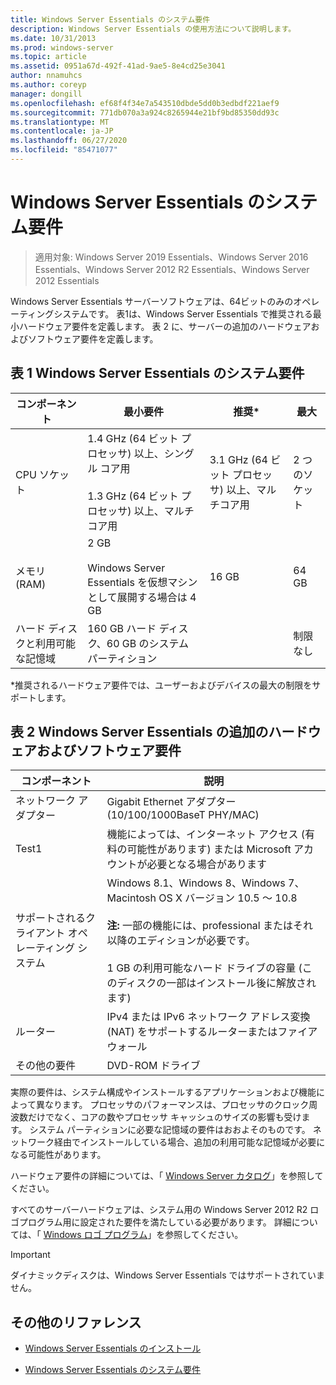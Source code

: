 ```yaml
---
title: Windows Server Essentials のシステム要件
description: Windows Server Essentials の使用方法について説明します。
ms.date: 10/31/2013
ms.prod: windows-server
ms.topic: article
ms.assetid: 0951a67d-492f-41ad-9ae5-8e4cd25e3041
author: nnamuhcs
ms.author: coreyp
manager: dongill
ms.openlocfilehash: ef68f4f34e7a543510dbde5dd0b3edbdf221aef9
ms.sourcegitcommit: 771db070a3a924c8265944e21bf9bd85350dd93c
ms.translationtype: MT
ms.contentlocale: ja-JP
ms.lasthandoff: 06/27/2020
ms.locfileid: "85471077"
---
```

# <a name="system-requirements-for-windows-server-essentials"></a>Windows Server Essentials のシステム要件

>適用対象: Windows Server 2019 Essentials、Windows Server 2016 Essentials、Windows Server 2012 R2 Essentials、Windows Server 2012 Essentials

  Windows Server Essentials サーバーソフトウェアは、64ビットのみのオペレーティングシステムです。 表1は、Windows Server Essentials で推奨される最小ハードウェア要件を定義します。 表 2 に、サーバーの追加のハードウェアおよびソフトウェア要件を定義します。


## <a name="table-1-system-requirements-for-windows-server-essentials"></a>表 1 Windows Server Essentials のシステム要件

|コンポーネント|最小要件|推奨*|最大|
|---------------|-------------|-------------------|-------------|
|CPU ソケット|1.4 GHz (64 ビット プロセッサ) 以上、シングル コア用<br /><br /> 1.3 GHz (64 ビット プロセッサ) 以上、マルチコア用|3.1 GHz (64 ビット プロセッサ) 以上、マルチコア用|2 つのソケット|
|メモリ (RAM)|2 GB<br /><br /> Windows Server Essentials を仮想マシンとして展開する場合は 4 GB|16 GB|64 GB|
|ハード ディスクと利用可能な記憶域|160 GB ハード ディスク、60 GB のシステム パーティション||制限なし|

 *推奨されるハードウェア要件では、ユーザーおよびデバイスの最大の制限をサポートします。

## <a name="table-2-additional-hardware-and-software-requirements-for-windows-server-essentials"></a>表 2 Windows Server Essentials の追加のハードウェアおよびソフトウェア要件

|コンポーネント|説明|
|---------------|-----------------|
|ネットワーク アダプター|Gigabit Ethernet アダプター (10/100/1000BaseT PHY/MAC)|
|Test1|機能によっては、インターネット アクセス (有料の可能性があります) または Microsoft アカウントが必要となる場合があります|
|サポートされるクライアント オペレーティング システム|Windows 8.1、Windows 8、Windows 7、Macintosh OS X バージョン 10.5 ～ 10.8<br /><br /> **注:** 一部の機能には、professional またはそれ以降のエディションが必要です。<br /><br /> 1 GB の利用可能なハード ドライブの容量 (このディスクの一部はインストール後に解放されます)|
|ルーター|IPv4 または IPv6 ネットワーク アドレス変換 (NAT) をサポートするルーターまたはファイアウォール|
|その他の要件|DVD-ROM ドライブ|

 実際の要件は、システム構成やインストールするアプリケーションおよび機能によって異なります。 プロセッサのパフォーマンスは、プロセッサのクロック周波数だけでなく、コアの数やプロセッサ キャッシュのサイズの影響も受けます。 システム パーティションに必要な記憶域の要件はおおよそのものです。 ネットワーク経由でインストールしている場合、追加の利用可能な記憶域が必要になる可能性があります。

 ハードウェア要件の詳細については、「 [Windows Server カタログ](https://www.windowsservercatalog.com/)」を参照してください。

 すべてのサーバーハードウェアは、システム用の Windows Server 2012 R2 ロゴプログラム用に設定された要件を満たしている必要があります。 詳細については、「 [Windows ロゴ プログラム](https://msdn.microsoft.com/windows/hardware/gg487403.aspx)」を参照してください。

> [!IMPORTANT]
> ダイナミックディスクは、Windows Server Essentials ではサポートされていません。

## <a name="additional-references"></a>その他のリファレンス

-   [Windows Server Essentials のインストール](../install/Install-Windows-Server-Essentials.md)

-   [Windows Server Essentials のシステム要件](system-requirements.md)


